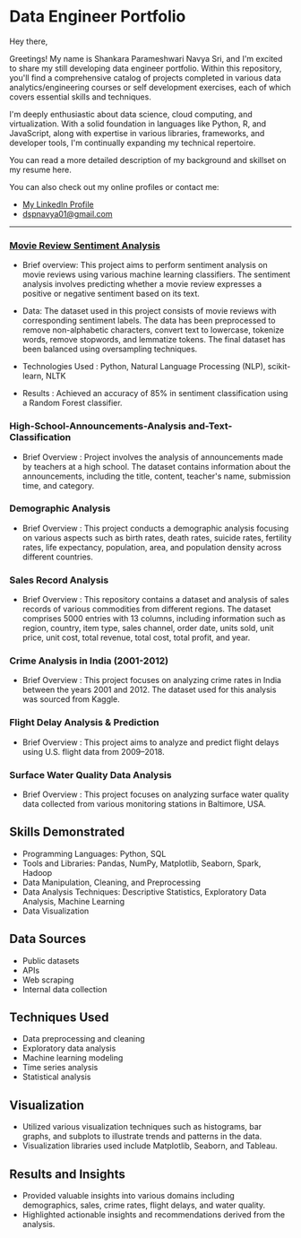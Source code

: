# Data Engineer Portfolio
Hey there,


Greetings! My name is Shankara Parameshwari Navya Sri, and I'm excited to share my still developing data engineer portfolio. Within this repository, you'll find a comprehensive catalog of projects completed in various data analytics/engineering courses or self development exercises, each of which covers essential skills and techniques.

I'm deeply enthusiastic about data science, cloud computing, and virtualization. With a solid foundation in languages like Python, R, and JavaScript, along with expertise in various libraries, frameworks, and developer tools, I'm continually expanding my technical repertoire.

You can read a more detailed description of my background and skillset on my resume here.

You can also check out my online profiles or contact me:

-  [My LinkedIn Profile](https://www.linkedin.com/in/shankara-parameshwari-navya-sri-dameruppula-a8697b239/)
- dspnavya01@gmail.com

---

### [Movie Review Sentiment Analysis](https://github.com/dspnavyasri/Movie-Review-Sentiment-Analysis)

- Brief overview:  This project aims to perform sentiment analysis on movie reviews using various machine learning classifiers. The sentiment analysis involves predicting whether a movie review expresses a positive or negative sentiment based on its text.

- Data: The dataset used in this project consists of movie reviews with corresponding sentiment labels. The data has been preprocessed to remove non-alphabetic characters, convert text to lowercase, tokenize words, remove stopwords, and lemmatize tokens. The final dataset has been balanced using oversampling techniques.

- Technologies Used : Python, Natural Language Processing (NLP), scikit-learn, NLTK

- Results : Achieved an accuracy of 85% in sentiment classification using a Random Forest classifier.


### High-School-Announcements-Analysis and-Text-Classification

- Brief Overview : Project involves the analysis of announcements made by teachers at a high school. The dataset contains information about the announcements, including the title, content, teacher's name, submission time, and category.

### Demographic Analysis

- Brief Overview : This project conducts a demographic analysis focusing on various aspects such as birth rates, death rates, suicide rates, fertility rates, life expectancy, population, area, and population density across different countries.

### Sales Record Analysis

- Brief Overview : This repository contains a dataset and analysis of sales records of various commodities from different regions. The dataset comprises 5000 entries with 13 columns, including information such as region, country, item type, sales channel, order date, units sold, unit price, unit cost, total revenue, total cost, total profit, and year.

### Crime Analysis in India (2001-2012)

- Brief Overview : This project focuses on analyzing crime rates in India between the years 2001 and 2012. The dataset used for this analysis was sourced from Kaggle.

### Flight Delay Analysis & Prediction

- Brief Overview : This project aims to analyze and predict flight delays using U.S. flight data from 2009–2018.

### Surface Water Quality Data Analysis

- Brief Overview : This project focuses on analyzing surface water quality data collected from various monitoring stations in Baltimore, USA.

## Skills Demonstrated

- Programming Languages: Python, SQL
- Tools and Libraries: Pandas, NumPy, Matplotlib, Seaborn, Spark, Hadoop
- Data Manipulation, Cleaning, and Preprocessing
- Data Analysis Techniques: Descriptive Statistics, Exploratory Data Analysis, Machine Learning
- Data Visualization

## Data Sources

- Public datasets
- APIs
- Web scraping
- Internal data collection

## Techniques Used

- Data preprocessing and cleaning
- Exploratory data analysis
- Machine learning modeling
- Time series analysis
- Statistical analysis

## Visualization

- Utilized various visualization techniques such as histograms, bar graphs, and subplots to illustrate trends and patterns in the data.
- Visualization libraries used include Matplotlib, Seaborn, and Tableau.

## Results and Insights

- Provided valuable insights into various domains including demographics, sales, crime rates, flight delays, and water quality.
- Highlighted actionable insights and recommendations derived from the analysis.
